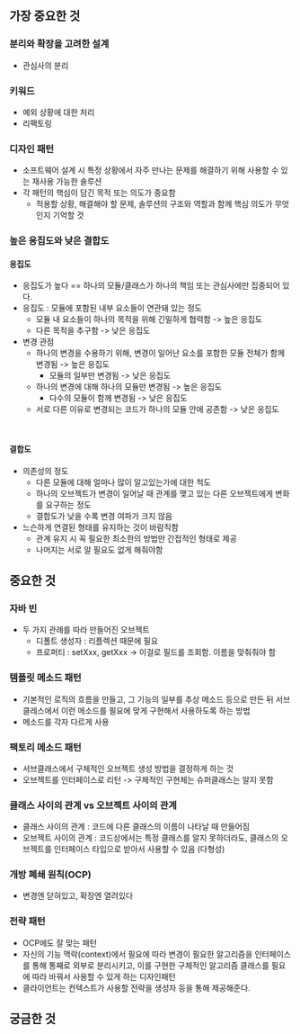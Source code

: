 ## 가장 중요한 것
### 분리와 확장을 고려한 설계 
- 관심사의 분리 

### 키워드 
- 예외 상황에 대한 처리 
- 리팩토링  

### 디자인 패턴 
- 소프트웨어 설계 시 특정 상황에서 자주 만나는 문제를 해결하기 위해 사용할 수 있는 재사용 가능한 솔루션 
- 각 패턴의 핵심이 담긴 목적 또는 의도가 중요함 
  - 적용할 상황, 해결해야 할 문제, 솔루션의 구조와 역할과 함께 핵심 의도가 무엇인지 기억할 것 

### 높은 응집도와 낮은 결합도
#### 응집도
- 응집도가 높다 == 하나의 모듈/클래스가 하나의 책임 또는 관심사에만 집중되어 있다.
- 응집도 : 모듈에 포함된 내부 요소들이 연관돼 있는 정도 
  - 모듈 내 요소들이 하나의 목적을 위해 긴밀하게 협력함 -> 높은 응집도 
  - 다른 목적을 추구함 -> 낮은 응집도 
- 변경 관점
  - 하나의 변경을 수용하기 위해, 변경이 일어난 요소를 포함한 모듈 전체가 함께 변경됨 -> 높은 응집도
    - 모듈의 일부만 변경됨 -> 낮은 응집도
  - 하나의 변경에 대해 하나의 모듈만 변경됨 -> 높은 응집도
    - 다수의 모듈이 함께 변경됨 -> 낮은 응집도
  - 서로 다른 이유로 변경되는 코드가 하나의 모듈 안에 공존함 -> 낮은 응집도

<br>

#### 결합도
- 의존성의 정도 
  - 다른 모듈에 대해 얼마나 많이 알고있는가에 대한 척도
  - 하나의 오브젝트가 변경이 일어날 때 관계를 맺고 있는 다른 오브젝트에게 변화를 요구하는 정도 
  - 결합도가 낮을 수록 변경 여파가 크지 않음 
- 느슨하게 연결된 형태를 유지하는 것이 바람직함 
  - 관계 유지 시 꼭 필요한 최소한의 방법만 간접적인 형태로 제공 
  - 나머지는 서로 알 필요도 없게 해줘야함 



## 중요한 것
### 자바 빈
- 두 가지 관례를 따라 만들어진 오브젝트 
  - 디폴트 생성자 : 리플렉션 때문에 필요 
  - 프로퍼티 : setXxx, getXxx -> 이걸로 필드를 조회함. 이름을 맞춰줘야 함

### 템플릿 메소드 패턴
- 기본적인 로직의 흐름을 만들고, 그 기능의 일부를 추상 메소드 등으로 만든 뒤 서브 클레스에서 이런 메소드를 필요에 맞게 구현해서 사용하도록 하는 방법
- 메소드를 각자 다르게 사용 

### 팩토리 메소드 패턴
- 서브클래스에서 구체적인 오브젝트 생성 방법을 결정하게 하는 것
- 오브젝트를 인터페이스로 리턴 -> 구체적인 구현체는 슈퍼클래스는 알지 못함 

### 클래스 사이의 관계 vs 오브젝트 사이의 관계 
- 클래스 사이의 관계 : 코드에 다른 클래스의 이름이 나타날 때 만들어짐 
- 오브젝트 사이의 관계 : 코드상에서는 특정 클래스를 알지 못하더라도, 클래스의 오브젝트를 인터페이스 타입으로 받아서 사용할 수 있음 (다형성)

### 개방 폐쇄 원칙(OCP)
- 변경엔 닫혀있고, 확장엔 열려있다


### 전략 패턴 
- OCP에도 잘 맞는 패턴 
- 자신의 기능 맥락(context)에서 필요에 따라 변경이 필요한 알고리즘을 인터페이스를 통해 통째로 외부로 분리시키고, 이를 구현한 구체적인 알고리즘 클래스를 필요에 따라 바꿔서 사용할 수 있게 하는 디자인패턴 
- 클라이언트는 컨텍스트가 사용할 전략을 생성자 등을 통해 제공해준다.


## 궁금한 것

